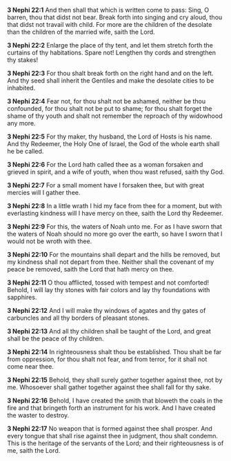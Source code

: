 **3 Nephi 22:1** And then shall that which is written come to pass: Sing, O barren, thou that didst not bear. Break forth into singing and cry aloud, thou that didst not travail with child. For more are the children of the desolate than the children of the married wife, saith the Lord.

**3 Nephi 22:2** Enlarge the place of thy tent, and let them stretch forth the curtains of thy habitations. Spare not! Lengthen thy cords and strengthen thy stakes!

**3 Nephi 22:3** For thou shalt break forth on the right hand and on the left. And thy seed shall inherit the Gentiles and make the desolate cities to be inhabited.

**3 Nephi 22:4** Fear not, for thou shalt not be ashamed, neither be thou confounded, for thou shalt not be put to shame; for thou shalt forget the shame of thy youth and shalt not remember the reproach of thy widowhood any more.

**3 Nephi 22:5** For thy maker, thy husband, the Lord of Hosts is his name. And thy Redeemer, the Holy One of Israel, the God of the whole earth shall he be called.

**3 Nephi 22:6** For the Lord hath called thee as a woman forsaken and grieved in spirit, and a wife of youth, when thou wast refused, saith thy God.

**3 Nephi 22:7** For a small moment have I forsaken thee, but with great mercies will I gather thee.

**3 Nephi 22:8** In a little wrath I hid my face from thee for a moment, but with everlasting kindness will I have mercy on thee, saith the Lord thy Redeemer.

**3 Nephi 22:9** For this, the waters of Noah unto me. For as I have sworn that the waters of Noah should no more go over the earth, so have I sworn that I would not be wroth with thee.

**3 Nephi 22:10** For the mountains shall depart and the hills be removed, but my kindness shall not depart from thee. Neither shall the covenant of my peace be removed, saith the Lord that hath mercy on thee.

**3 Nephi 22:11** O thou afflicted, tossed with tempest and not comforted! Behold, I will lay thy stones with fair colors and lay thy foundations with sapphires.

**3 Nephi 22:12** And I will make thy windows of agates and thy gates of carbuncles and all thy borders of pleasant stones.

**3 Nephi 22:13** And all thy children shall be taught of the Lord, and great shall be the peace of thy children.

**3 Nephi 22:14** In righteousness shalt thou be established. Thou shalt be far from oppression, for thou shalt not fear, and from terror, for it shall not come near thee.

**3 Nephi 22:15** Behold, they shall surely gather together against thee, not by me. Whosoever shall gather together against thee shall fall for thy sake.

**3 Nephi 22:16** Behold, I have created the smith that bloweth the coals in the fire and that bringeth forth an instrument for his work. And I have created the waster to destroy.

**3 Nephi 22:17** No weapon that is formed against thee shall prosper. And every tongue that shall rise against thee in judgment, thou shalt condemn. This is the heritage of the servants of the Lord; and their righteousness is of me, saith the Lord.

